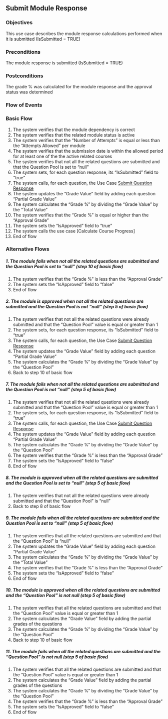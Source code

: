 ## Submit Module Response

### Objectives
This use case describes the module response calculations performed when it is submitted (IsSubmitted = TRUE)

### Preconditions
The module response is submitted (IsSubmitted = TRUE)

### Postconditions
The grade % was calculated for the module response and the approval status was determined

### Flow of Events

### Basic Flow
   1. The system verifies that the module dependency is correct 
   2. The system verifies that the related module status is active
   3. The system verifies that the “Number of Attempts” is equal or less than the “Attempts Allowed” per module
   4. The system verifies that the submission date is within the allowed period for at least one of the the active related courses
   5. The system verifies that not all the related questions are submitted and that the Question Pool is set to “null”
   6. The system sets, for each question response, its “IsSubmitted” field to “true”
   7. The system calls, for each question, the Use Case [Submit Question Response](?name=UC-ELR-002)
   8. The system updates the “Grade Value” field by adding each question “Partial Grade Value”
   9. The system calculates the “Grade %” by dividing the “Grade Value” by the “Total Value”
   10. The system verifies that the “Grade %” is equal or higher than the “Approval Grade”
   11. The system sets the “IsApproved” field to “true”
   12. The system calls the use case [Calculate Course Progress]
   13. End of flow

### Alternative Flows

##### 1. The module fails when not all the related questions are submitted and the Question Pool is set to “null” (step 10 of basic flow)
   1. The system verifies that the “Grade %” is less than the “Approval Grade”
   2. The system sets the “IsApproved” field to “false”
   3. End of flow
   
##### 2. The module is approved when not all the related questions are submitted and the Question Pool is not “null” (step 5 of basic flow)
   1. The system verifies that not all the related questions were already submitted and that the “Question Pool” value is equal or greater than 1
   2. The system sets, for each question response, its “IsSubmitted” field to “true”
   3. The system calls, for each question, the Use Case [Submit Question Response](?name=UC-ELR-002)
   4. The system updates the “Grade Value” field by adding each question “Partial Grade Value”
   5. The system calculates the “Grade %” by dividing the “Grade Value” by the “Question Pool”
   6. Back to step 10 of basic flow
   
##### 7. The module fails when not all the related questions are submitted and the Question Pool is not “null” (step 5 of basic flow)
   1. The system verifies that not all the related questions were already submitted and that the “Question Pool” value is equal or greater than 1
   2. The system sets, for each question response, its “IsSubmitted” field to “true”
   3. The system calls, for each question, the Use Case [Submit Question Response](?name=UC-ELR-002)
   4. The system updates the “Grade Value” field by adding each question “Partial Grade Value”
   5. The system calculates the “Grade %” by dividing the “Grade Value” by the “Question Pool”
   6. The system verifies that the “Grade %” is less than the “Approval Grade”
   7. The system sets the “IsApproved” field to “false”
   8. End of flow   
   
##### 8. The module is approved when all the related questions are submitted and the Question Pool is set to “null” (step 5 of basic flow)
   1. The system verifies that not all the related questions were already submitted and that the “Question Pool” is “null”
   2. Back to step 8 of basic flow
   
##### 9. The module fails when all the related questions are submitted and the Question Pool is set to “null” (step 5 of basic flow)
   1. The system verifies that all the related questions are submitted and that the “Question Pool” is “null”
   2. The system updates the “Grade Value” field by adding each question “Partial Grade Value”  
   3. The system calculates the “Grade %” by dividing the “Grade Value” by the “Total Value”
   4. The system verifies that the “Grade %” is less than the “Approval Grade”
   5. The system sets the “IsApproved” field to “false”
   6. End of flow

##### 10. The module is approved when all the related questions are submitted and the “Question Pool” is not null (step 5 of basic flow)
   1. The system verifies that all the related questions are submitted and that the “Question Pool” value is equal or greater than 1
   2. The system calculates the “Grade Value” field by adding the partial grades of the questions
   3. The system calculates the “Grade %” by dividing the “Grade Value” by the “Question Pool”
   4. Back to step 10 of basic flow
   
##### 11. The module fails when all the related questions are submitted and the “Question Pool” is not null (step 5 of basic flow)
   1. The system verifies that all the related questions are submitted and that the “Question Pool” value is equal or greater than 1
   2. The system calculates the “Grade Value” field by adding the partial grades of the questions
   3. The system calculates the “Grade %” by dividing the “Grade Value” by the “Question Pool”
   4. The system verifies that the “Grade %” is less than the “Approval Grade”
   5. The system sets the “IsApproved” field to “false”
   6. End of flow
